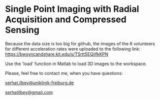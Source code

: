 # Single Point Imaging with Radial Acquisition and Compressed Sensing

Because the data size is too big for github, the images of the 6 volunteers for different acceleration rates were uploaded to the following link:
https://bwsyncandshare.kit.edu/s/TSrtt5EQiifkKPN

Use the 'load' function in Matlab to load 3D images to the workspace.

Please, feel free to contact me, when you have questions:

serhat.ilbey@uniklinik-freiburg.de

serhatilbey@gmail.com
